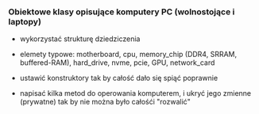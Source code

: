 ### Obiektowe klasy opisujące komputery PC (wolnostojące i laptopy)

- wykorzystać strukturę dziedziczenia 
- elemety typowe: motherboard, cpu, memory_chip (DDR4, SRRAM, buffered-RAM), 
  hard_drive, nvme, pcie, GPU, network_card
  
- ustawić konstruktory tak by całość dało się spiąć poprawnie
- napisać kilka metod do operowania komputerem, i ukryć jego 
  zmienne (prywatne) tak by nie można było całośći "rozwalić"